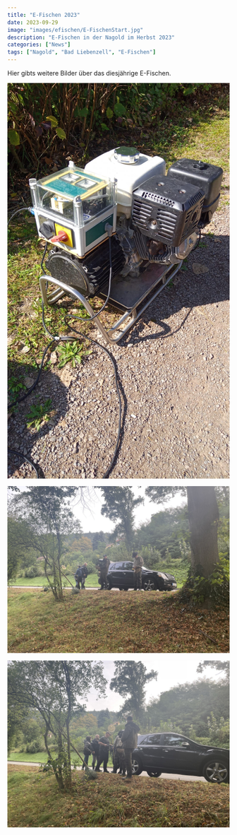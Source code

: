 ```yaml
---
title: "E-Fischen 2023"
date: 2023-09-29
image: "images/efischen/E-FischenStart.jpg"
description: "E-Fischen in der Nagold im Herbst 2023"
categories: ["News"]
tags: ["Nagold", "Bad Liebenzell", "E-Fischen"]
---
```




Hier gibts weitere Bilder über das diesjährige E-Fischen.

![E-Fischen](/images/efischen/E-Fischen0.jpg)

![E-Fischen](/images/efischen/E-Fischen1.jpg)

![E-Fischen](/images/efischen/E-Fischen2.jpg)





